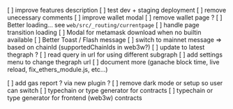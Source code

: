 [ ] improve features description
[ ] test dev + staging deployment
[ ] remove unecessary comments
[ ] improve wallet modal
[ ] remove wallet page ?
[ ] Better loading... see `web/src/_routing/currentpage`
[ ] handle page transition loading
[ ] Modal for metamask download when no builtin available
[ ] Better Toast / Flash message
[ ] switch to mainnet message => based on chainId (supportedChainIds in web3w?)
[ ] update to latest thegraph ?
[ ] read query in url for using different subgraph
[ ] add settings menu to change thegraph url
[ ] document more (ganache block time, live reload, fix_ethers_module.js, etc...)

[ ] add gas report ? via new plugin ?
[ ] remove dark mode or setup so user can switch
[ ] typechain or type generator for contracts
[ ] typechain or type generator for frontend (web3w) contracts
